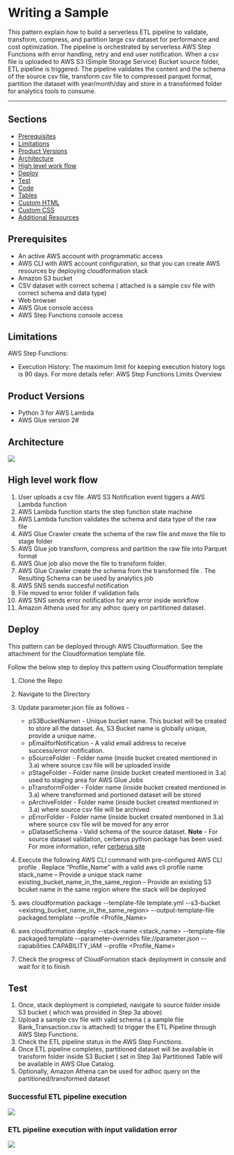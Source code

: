 # Writing a Sample


This pattern explain how to build a serverless  ETL pipeline to validate, transform, compress, 
and partition large csv dataset for performance and cost optimization. 
The pipeline is orchestrated by serverless AWS Step Functions with error handling, retry and end user notification.
When a csv file is uploaded to AWS S3 (Simple Storage Service) Bucket source folder, ETL pipeline is triggered. 
The pipeline validates the content and the schema of the source csv file, transform csv file to compressed parquet format, 
partition the dataset with year/month/day  and store in a transformed folder for  analytics tools to consume.


---

## Sections
- [Prerequisites](#Prerequisites)
- [Limitations](#Limitations)
- [Product Versions](#Product-Versions)
- [Architecture](#Architecture)
- [High level work flow](#High-level-work-flow)
- [Deploy](#Deploy)
- [Test](#Test)
- [Code](#code)
- [Tables](#tables)
- [Custom HTML](#custom-html)
- [Custom CSS](#custom-css)
- [Additional Resources](#additional-resources)
## Prerequisites 

* An active AWS account with programmatic access
* AWS CLI with AWS account configuration, so that you can create AWS resources by deploying cloudformation stack
* Amazon S3 bucket 
* CSV dataset with correct schema ( attached is a sample csv file with correct schema and data type)
* Web browser
* AWS Glue console access
* AWS Step Functions console access



## Limitations
AWS Step Functions:

- Execution History: The maximum limit for keeping execution history logs is 90 days.
For more details refer: 
AWS Step Functions Limits Overview

## Product Versions
* Python 3 for AWS Lambda
* AWS Glue version 2#

## Architecture


<img src="images/ETL_Orchestration.jpg">


## High level work flow


1. User uploads a csv file. AWS S3 Notification event tiggers a AWS Lambda function 
2. AWS Lambda function starts the step function state machine
3. AWS Lambda function validates the schema and data type of the raw file
4. AWS Glue Crawler create the schema of the raw file and move the file to stage folder
5. AWS Glue job transform, compress and partition the raw file into Parquet format
6. AWS Glue job also move the file to transform folder.
7. AWS Glue Crawler create the schema from the transformed file . The Resulting Schema can be used by analytics job
8. AWS SNS sends succesful notification
9. File moved to error folder if validation fails
10. AWS SNS sends error notification for any error inside workflow
11. Amazon Athena used for any adhoc query on partitioned dataset. 

## Deploy
This pattern can be deployed through AWS Cloudformation. See the attachment for the Cloudformation template file.

Follow the below step to deploy this pattern using Cloudformation template

1.	Clone the Repo
2.	Navigate to the Directory
3.	Update parameter.json file as follows - 
    - pS3BucketNamen - Unique bucket name. This bucket will be created to store all the dataset. As, S3 Bucket name is globally unique, provide a unique name.
    - pEmailforNotification - A valid email address to receive success/error notification.
    - pSourceFolder - Folder name (inside bucket created mentioned in 3.a) where source csv file will be uploaded inside 
    - pStageFolder - Folder name (inside bucket created mentioned in 3.a) used to staging area for AWS Glue Jobs 
    - pTransformFolder - Folder name (inside bucket created mentioned in 3.a) where transformed and portioned dataset will be stored 
    - pArchiveFolder - Folder name (inside bucket created mentioned in 3.a) where source csv file will be archived 
    - pErrorFolder - Folder name (inside bucket created mentioned in 3.a) where source csv file will be moved for any error 
    - pDatasetSchema - Valid schema of the source dataset. **Note** - For source dataset validation, cerberus python package has been used. For more information, refer [cerberus site](https://cerberus-sanhe.readthedocs.io/usage.html#type)


4. Execute the following AWS CLI command with pre-configured AWS CLI profile . Replace “Profile_Name” with a valid aws cli profile name
stack_name                              – Provide a unique stack name
existing_bucket_name_in_the_same_region – Provide an existing S3 bcuket name in the same region where the stack will be deployed

5.	aws cloudformation package --template-file template.yml --s3-bucket <existing_bucket_name_in_the_same_region> --output-template-file packaged.template --profile <Profile_Name>
6.	aws cloudformation deploy --stack-name <stack_name> --template-file packaged.template  --parameter-overrides file://parameter.json --capabilities CAPABILITY_IAM --profile <Profile_Name>
7.	Check the progress of CloudFormation stack deployment in console and wait for it to finish


## Test

1. Once, stack deployment is completed, navigate to source folder inside S3 bucket ( which was provided in Step 3a above)
2. Upload a sample csv file with valid schema ( a sample file Bank_Transaction.csv is attached) to trigger the ETL Pipeline through AWS Step Functions.
3. Check the ETL pipeline status in the AWS Step Functions.
4. Once ETL pipeline completes, partitioned dataset will be available in transform folder inside S3 Bucket ( set in Step 3a)
Partitioned Table will be available in AWS Glue Catalog. 
5. Optionally, Amazon Athena can be used for adhoc query on the partitioned/transformed dataset

### Successful ETL pipeline execution
<img src="images/Successful_Execution.png">


### ETL pipeline execution with input validation error
<img src="images/Failed_Execution.png">